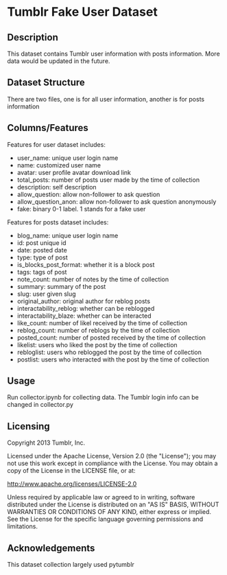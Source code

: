 # Tumblr Fake User Dataset

## Description
This dataset contains Tumblr user information with posts information. More data would be updated in the future.

## Dataset Structure
There are two files, one is for all user information, another is for posts information

## Columns/Features
Features for user dataset includes:

- user_name: unique user login name
- name: customized user name
- avatar: user profile avatar download link
- total_posts: number of posts user made by the time of collection
- description: self description
- allow_question: allow non-follower to ask question
- allow_question_anon: allow non-follower to ask question anonymously
- fake: binary 0-1 label. 1 stands for a fake user

Features for posts dataset includes:
- blog_name:  unique user login name
- id: post unique id
- date: posted date
- type: type of post
- is_blocks_post_format: whether it is a block post
- tags: tags of post
- note_count: number of notes by the time of collection
- summary: summary of the post
- slug: user given slug
- original_author: original author for reblog posts
- interactability_reblog: whether can be reblogged
- interactability_blaze: whether can be interacted
- like_count: number of likel received by the time of collection
- reblog_count: number of reblogs by the time of collection
- posted_count: number of posted received by the time of collection
- likelist: users who liked the post by the time of collection
- rebloglist: users who reblogged the post by the time of collection
- postlist: users who interacted with the post by the time of collection


<!-- ## Data Collection Method
Explain how the data was collected. This section can include information about:

- The methodology used for data collection
- Time frame of data collection
- Any biases or limitations in the data collection process -->

## Usage
Run collector.ipynb for collecting data. The Tumblr login info can be changed in collector.py

## Licensing
Copyright 2013 Tumblr, Inc.

Licensed under the Apache License, Version 2.0 (the "License"); you may not use this work except in compliance with the License. You may obtain a copy of the License in the LICENSE file, or at:

http://www.apache.org/licenses/LICENSE-2.0

Unless required by applicable law or agreed to in writing, software distributed under the License is distributed on an "AS IS" BASIS, WITHOUT WARRANTIES OR CONDITIONS OF ANY KIND, either express or implied. See the License for the specific language governing permissions and limitations.

## Acknowledgements
This dataset collection largely used pytumblr